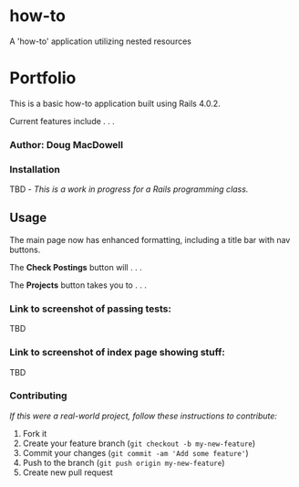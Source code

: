 how-to
======

A 'how-to' application utilizing nested resources
# Portfolio

This is a basic how-to application built using Rails 4.0.2.

Current features include . . .

### Author:  Doug MacDowell

### Installation

TBD - *This is a work in progress for a Rails programming class.*

## Usage

The main page now has enhanced formatting, including a title bar with nav buttons.

The __Check Postings__ button will . . .

The __Projects__ button takes you to . . .

### Link to screenshot of passing tests:

TBD

### Link to screenshot of index page showing stuff:

TBD

### Contributing

*If this were a real-world project, follow these instructions to contribute:*

1. Fork it
2. Create your feature branch (`git checkout -b my-new-feature`)
3. Commit your changes (`git commit -am 'Add some feature'`)
4. Push to the branch (`git push origin my-new-feature`)
5. Create new pull request

